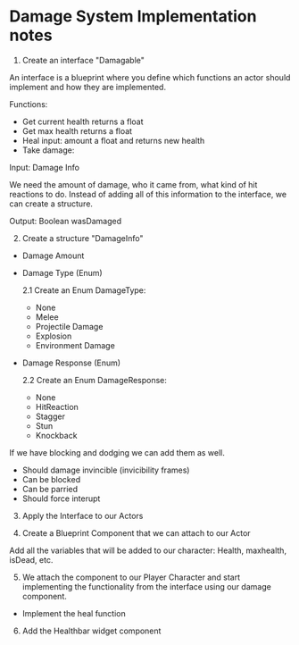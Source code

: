 # Damage System Implementation notes

1. Create an interface "Damagable"

An interface is a blueprint where you define which functions an actor
should implement and how they are implemented.

Functions:

-   Get current health returns a float
-   Get max health returns a float
-   Heal input: amount a float and returns new health
-   Take damage:

Input: Damage Info

We need the amount of damage, who it came from, what kind of hit reactions to do.
Instead of adding all of this information to the interface, we can create a structure.

Output: Boolean wasDamaged

2. Create a structure "DamageInfo"

-   Damage Amount
-   Damage Type (Enum)

    2.1 Create an Enum DamageType:

    -   None
    -   Melee
    -   Projectile Damage
    -   Explosion
    -   Environment Damage

-   Damage Response (Enum)

    2.2 Create an Enum DamageResponse:

    -   None
    -   HitReaction
    -   Stagger
    -   Stun
    -   Knockback

If we have blocking and dodging we can add them as well.

-   Should damage invincible (invicibility frames)
-   Can be blocked
-   Can be parried
-   Should force interupt

3. Apply the Interface to our Actors

4. Create a Blueprint Component that we can attach to our Actor

Add all the variables that will be added to our character: Health, maxhealth, isDead, etc.

5. We attach the component to our Player Character and start implementing the functionality
   from the interface using our damage component.

-   Implement the heal function

6. Add the Healthbar widget component
